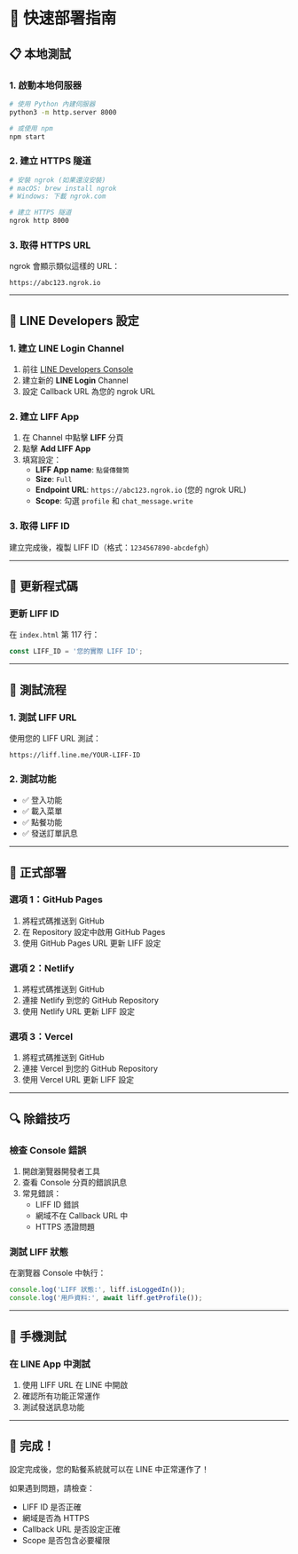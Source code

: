 # 🚀 快速部署指南

## 📋 本地測試

### 1. 啟動本地伺服器
```bash
# 使用 Python 內建伺服器
python3 -m http.server 8000

# 或使用 npm
npm start
```

### 2. 建立 HTTPS 隧道
```bash
# 安裝 ngrok (如果還沒安裝)
# macOS: brew install ngrok
# Windows: 下載 ngrok.com

# 建立 HTTPS 隧道
ngrok http 8000
```

### 3. 取得 HTTPS URL
ngrok 會顯示類似這樣的 URL：
```
https://abc123.ngrok.io
```

---

## 🔧 LINE Developers 設定

### 1. 建立 LINE Login Channel
1. 前往 [LINE Developers Console](https://developers.line.biz/)
2. 建立新的 **LINE Login** Channel
3. 設定 Callback URL 為您的 ngrok URL

### 2. 建立 LIFF App
1. 在 Channel 中點擊 **LIFF** 分頁
2. 點擊 **Add LIFF App**
3. 填寫設定：
   - **LIFF App name**: `點餐傳聲筒`
   - **Size**: `Full`
   - **Endpoint URL**: `https://abc123.ngrok.io` (您的 ngrok URL)
   - **Scope**: 勾選 `profile` 和 `chat_message.write`

### 3. 取得 LIFF ID
建立完成後，複製 LIFF ID（格式：`1234567890-abcdefgh`）

---

## 🔄 更新程式碼

### 更新 LIFF ID
在 `index.html` 第 117 行：
```javascript
const LIFF_ID = '您的實際 LIFF ID';
```

---

## 🧪 測試流程

### 1. 測試 LIFF URL
使用您的 LIFF URL 測試：
```
https://liff.line.me/YOUR-LIFF-ID
```

### 2. 測試功能
- ✅ 登入功能
- ✅ 載入菜單
- ✅ 點餐功能
- ✅ 發送訂單訊息

---

## 🚀 正式部署

### 選項 1：GitHub Pages
1. 將程式碼推送到 GitHub
2. 在 Repository 設定中啟用 GitHub Pages
3. 使用 GitHub Pages URL 更新 LIFF 設定

### 選項 2：Netlify
1. 將程式碼推送到 GitHub
2. 連接 Netlify 到您的 GitHub Repository
3. 使用 Netlify URL 更新 LIFF 設定

### 選項 3：Vercel
1. 將程式碼推送到 GitHub
2. 連接 Vercel 到您的 GitHub Repository
3. 使用 Vercel URL 更新 LIFF 設定

---

## 🔍 除錯技巧

### 檢查 Console 錯誤
1. 開啟瀏覽器開發者工具
2. 查看 Console 分頁的錯誤訊息
3. 常見錯誤：
   - LIFF ID 錯誤
   - 網域不在 Callback URL 中
   - HTTPS 憑證問題

### 測試 LIFF 狀態
在瀏覽器 Console 中執行：
```javascript
console.log('LIFF 狀態:', liff.isLoggedIn());
console.log('用戶資料:', await liff.getProfile());
```

---

## 📱 手機測試

### 在 LINE App 中測試
1. 使用 LIFF URL 在 LINE 中開啟
2. 確認所有功能正常運作
3. 測試發送訊息功能

---

## 🎉 完成！

設定完成後，您的點餐系統就可以在 LINE 中正常運作了！

如果遇到問題，請檢查：
- LIFF ID 是否正確
- 網域是否為 HTTPS
- Callback URL 是否設定正確
- Scope 是否包含必要權限 
